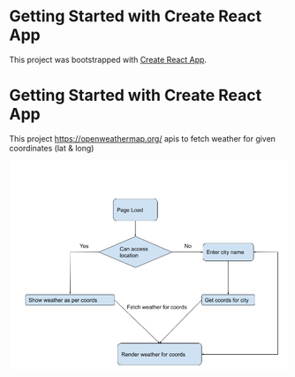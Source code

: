 # Getting Started with Create React App

This project was bootstrapped with [Create React App](https://github.com/facebook/create-react-app).

# Getting Started with Create React App

This project https://openweathermap.org/ apis to fetch weather for given coordinates (lat & long)

![alt text](./assets/flow.jpg)
